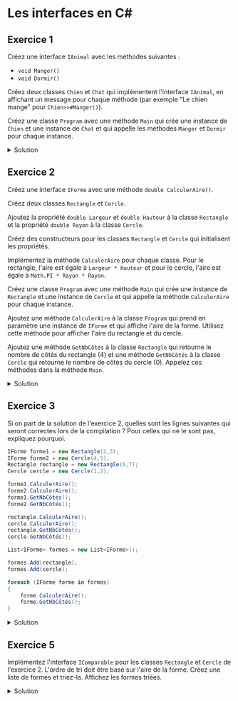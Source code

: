 # Les interfaces en C#

## Exercice 1

Créez une interface `IAnimal` avec les méthodes suivantes :
- `void Manger()`
- `void Dormir()`

Créez deux classes `Chien` et `Chat` qui implémentent l'interface `IAnimal`, en affichant un message pour chaque méthode (par exemple "Le chien mange" pour ```Chien>>#Manger()```).

Créez une classe `Program` avec une méthode `Main` qui crée une instance de `Chien` et une instance de `Chat` et qui appelle les méthodes `Manger` et `Dormir` pour chaque instance.

<details>
<summary>Solution</summary>

```csharp
using System;

interface IAnimal
{
    void Manger();
    void Dormir();
}

class Chien : IAnimal
{
    public void Manger()
    {
        Console.WriteLine("Le chien mange.");
    }

    public void Dormir()
    {
        Console.WriteLine("Le chien dort.");
    }
}

class Chat : IAnimal
{
    public void Manger()
    {
        Console.WriteLine("Le chat mange.");
    }

    public void Dormir()
    {
        Console.WriteLine("Le chat dort.");
    }
}

class Program
{
    public static void Main()
    {
        Chien chien = new Chien();
        chien.Manger();
        chien.Dormir();

        Chat chat = new Chat();
        chat.Manger();
        chat.Dormir();
    }
}
```

</details>

## Exercice 2

Créez une interface `IForme` avec une méthode `double CalculerAire()`.

Créez deux classes `Rectangle` et `Cercle`.

Ajoutez la propriété `double Largeur` et `double Hauteur` à la classe `Rectangle` et la propriété `double Rayon` à la classe `Cercle`.

Créez des constructeurs pour les classes `Rectangle` et `Cercle` qui initialisent les propriétés.

Implémentez la méthode `CalculerAire` pour chaque classe. Pour le rectangle, l'aire est égale à `Largeur * Hauteur` et pour le cercle, l'aire est égale à `Math.PI * Rayon * Rayon`.

Créez une classe `Program` avec une méthode `Main` qui crée une instance de `Rectangle` et une instance de `Cercle` et qui appelle la méthode `CalculerAire` pour chaque instance.

Ajoutez une méthode `CalculerAire` à la classe `Program` qui prend en paramètre une instance de `IForme` et qui affiche l'aire de la forme. Utilisez cette méthode pour afficher l'aire du rectangle et du cercle.

Ajoutez une méthode `GetNbCôtés` à la classe `Rectangle` qui retourne le nombre de côtés du rectangle (4) et une méthode `GetNbCôtés` à la classe `Cercle` qui retourne le nombre de côtés du cercle (0). Appelez ces méthodes dans la méthode `Main`. 


<details>
<summary>Solution</summary>

Voici le code à obtenir :

```csharp
interface IForme
{
    double CalculerAire();
}

class Rectangle : IForme
{
    public double Largeur { get; set; }
    public double Hauteur { get; set; }

    public Rectangle(double largeur, double hauteur)
    {
        Largeur = largeur;
        Hauteur = hauteur;
    }

    public override double CalculerAire()
    {
        return Largeur * Hauteur;
    }

    public int GetNbCôtés()
    {
        return 4;
    }
}

class Cercle : IForme
{
    public double Rayon { get; set; }

    public Cercle(double rayon)
    {
        Rayon = rayon;
    }

    public override double CalculerAire()
    {
        return Math.PI * Rayon * Rayon;
    }

    public int GetNbCôtés()
    {
        return 0;
    }
}

class Program
{
    public static void Main()
    {
        Rectangle rectangle = new Rectangle(2, 3);
        Cercle cercle = new Cercle(4);

        Console.WriteLine($"Aire du rectangle : {rectangle.CalculerAire()}");
        Console.WriteLine($"Aire du cercle : {cercle.CalculerAire()}");

        CalculerAire(rectangle);
        CalculerAire(cercle);
    }

    public static void CalculerAire(IForme forme)
    {
        Console.WriteLine($"Aire : {forme.CalculerAire()}");
    }
}
```

</details>

## Exercice 3

Si on part de la solution de l'exercice 2, quelles sont les lignes suivantes qui seront correctes lors de la compilation ? Pour celles qui ne le sont pas, expliquez pourquoi.

```csharp
IForme forme1 = new Rectangle(2,3);
IForme forme2 = new Cercle(4,5);
Rectangle rectangle = new Rectangle(6,7);
Cercle cercle = new Cercle(1,2);

forme1.CalculerAire();
forme2.CalculerAire();
forme1.GetNbCôtés();
forme2.GetNbCôtés();

rectangle.CalculerAire();
cercle.CalculerAire();
rectangle.GetNbCôtés();
cercle.GetNbCôtés();

List<IForme> formes = new List<IForme>();

formes.Add(rectangle);
formes.Add(cercle);

foreach (IForme forme in formes)
{
    forme.CalculerAire();
    forme.GetNbCôtés();
}
```

<details>
<summary>Solution</summary>

Voici les commentaires sur chaque ligne :
    
```csharp
IForme forme1 = new Rectangle(); // Correct
IForme forme2 = new Cercle(); // Correct
Rectangle rectangle = new Rectangle(); // Correct
Cercle cercle = new Cercle(); // Correct

forme1.CalculerAire(); // Correct
forme2.CalculerAire(); // Correct
forme1.GetNbCôtés(); // Incorrect : la méthode GetNbCôtés n'est pas définie dans l'interface IForme
forme2.GetNbCôtés(); // Incorrect : la méthode GetNbCôtés n'est pas définie dans l'interface IForme

rectangle.CalculerAire(); // Correct
cercle.CalculerAire(); // Correct

rectangle.GetNbCôtés(); // Correct
cercle.GetNbCôtés(); // Correct

List<IForme> formes = new List<IForme>();

formes.Add(rectangle); // Correct
formes.Add(cercle); // Correct

foreach (IForme forme in formes)
{
    forme.CalculerAire(); // Correct
    forme.GetNbCôtés(); // Incorrect : la méthode GetNbCôtés n'est pas définie dans l'interface IForme
}
```

</details>



## Exercice 5

Implémentez l'interface `IComparable` pour les classes `Rectangle` et `Cercle` de l'exercice 2. L'ordre de tri doit être basé sur l'aire de la forme. Créez une liste de formes et triez-la. Affichez les formes triées.

<details>
<summary>Solution</summary>

Voici le code à obtenir :

```csharp
class Rectangle : IForme, IComparable<Rectangle>
{
    public double Largeur { get; set; }
    public double Hauteur { get; set; }

    public Rectangle(double largeur, double hauteur)
    {
        Largeur = largeur;
        Hauteur = hauteur;
    }

    public double CalculerAire()
    {
        return Largeur * Hauteur;
    }

    public int GetNbCôtés()
    {
        return 4;
    }

    public int CompareTo(Rectangle other)
    {
        return CalculerAire().CompareTo(other.CalculerAire());
        // on pourrait aussi l'écrire comme ça
        // int monAire = this.CalculerAire();
        // int autreAire = other.CalculerAire();
        // if(monAire < autreAire) 
        //    return -1
        // if(monAire == autreAire)
        //    return 0
        // // ici on sait forcément que monAire > autreAire
        // return 1
    }
}

class Cercle : IForme, IComparable<Cercle>
{
    public double Rayon { get; set; }

    public Cercle(double rayon)
    {
        Rayon = rayon;
    }

    public double CalculerAire()
    {
        return Math.PI * Rayon * Rayon;
    }

    public int GetNbCôtés()
    {
        return 0;
    }

    public int CompareTo(Cercle other)
    {
        return CalculerAire().CompareTo(other.CalculerAire());
    }
}

class Program
{
    public static void Main()
    {
        Rectangle rectangle1 = new Rectangle(2, 3);
        Rectangle rectangle2 = new Rectangle(3, 4);
        Cercle cercle1 = new Cercle(4);
        Cercle cercle2 = new Cercle(5);

        List<IForme> formes = new List<IForme> { rectangle1, rectangle2, cercle1, cercle2 };
        formes.Sort();

        foreach (IForme forme in formes)
        {
            Console.WriteLine(forme.CalculerAire());
        }
    }
}
```

</details>

